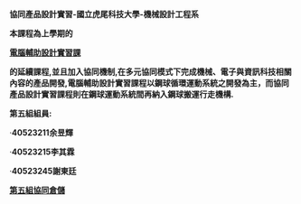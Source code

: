 

**協同產品設計實習-國立虎尾科技大學-機械設計工程系**

**本課程為上學期的**

[**電腦輔助設計實習課**](http://lab.kmol.info/2017fall)

**的延續課程,並且加入協同機制,在多元協同模式下完成機械、電子與資訊科技相關內容的產品開發,電腦輔助設計實習課程以鋼球循環運動系統之開發為主，而協同產品設計實習課程則在鋼球運動系統間再納入鋼球搬運行走機構.**

**第五組組員:**

·**40523211余昱輝**

·**40523215李其霖**

·**40523245謝東廷**

[**第五組協同倉儲**](https://github.com/s40523211/cd2018)



